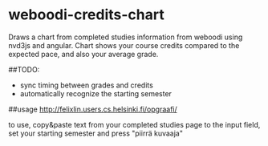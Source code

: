 # weboodi-credits-chart
Draws a chart from completed studies information from weboodi using nvd3js and angular. Chart shows your course credits compared to the expected pace, and also your average grade.


##TODO:
- sync timing between grades and credits
- automatically recognize the starting semester


##usage
http://felixlin.users.cs.helsinki.fi/opgraafi/

to use, copy&paste text from your completed studies page to the input field, set your starting semester and press "piirrä kuvaaja"
